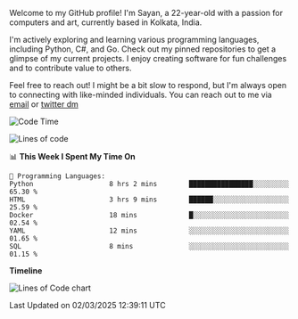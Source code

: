 Welcome to my GitHub profile! I'm Sayan, a 22-year-old with a passion for computers and art, currently based in Kolkata, India.

I'm actively exploring and learning various programming languages, including Python, C#, and Go. Check out my pinned repositories to get a glimpse of my current projects. I enjoy creating software for fun challenges and to contribute value to others.

Feel free to reach out! I might be a bit slow to respond, but I'm always open to connecting with like-minded individuals. You can reach out to me via [email](mailto:me@sayanbiswas.in) or [twitter dm](https://twitter.com/TheDankDel)

<!--START_SECTION:waka-->
![Code Time](http://img.shields.io/badge/Code%20Time-2%2C113%20hrs%205%20mins-blue)

![Lines of code](https://img.shields.io/badge/From%20Hello%20World%20I%27ve%20Written-7.3%20million%20lines%20of%20code-blue)

📊 **This Week I Spent My Time On** 

```text
💬 Programming Languages: 
Python                   8 hrs 2 mins        ████████████████░░░░░░░░░   65.30 % 
HTML                     3 hrs 9 mins        ██████░░░░░░░░░░░░░░░░░░░   25.59 % 
Docker                   18 mins             █░░░░░░░░░░░░░░░░░░░░░░░░   02.54 % 
YAML                     12 mins             ░░░░░░░░░░░░░░░░░░░░░░░░░   01.65 % 
SQL                      8 mins              ░░░░░░░░░░░░░░░░░░░░░░░░░   01.15 % 
```

**Timeline**

![Lines of Code chart](https://raw.githubusercontent.com/Dank-del/Dank-del/main/assets/bar_graph.png)


 Last Updated on 02/03/2025 12:39:11 UTC
<!--END_SECTION:waka-->
